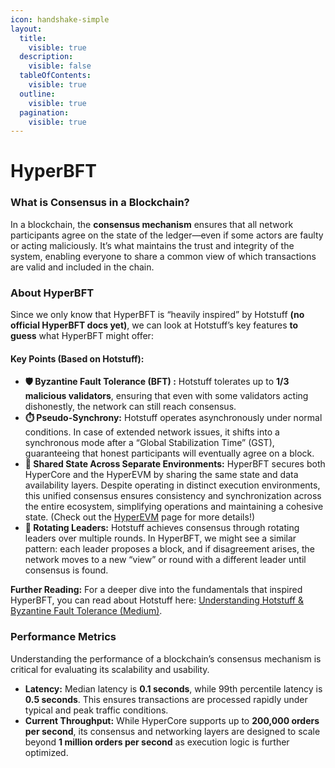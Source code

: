 ```yaml
---
icon: handshake-simple
layout:
  title:
    visible: true
  description:
    visible: false
  tableOfContents:
    visible: true
  outline:
    visible: true
  pagination:
    visible: true
---
```


# HyperBFT

### What is Consensus in a Blockchain?

In a blockchain, the **consensus mechanism** ensures that all network participants agree on the state of the ledger—even if some actors are faulty or acting maliciously. It’s what maintains the trust and integrity of the system, enabling everyone to share a common view of which transactions are valid and included in the chain.

### About HyperBFT

Since we only know that HyperBFT is “heavily inspired” by Hotstuff **(no official HyperBFT docs yet)**, we can look at Hotstuff’s key features **to guess** what HyperBFT might offer:

#### **Key Points (Based on Hotstuff):**

* **🛡️ Byzantine Fault Tolerance (BFT) :** Hotstuff tolerates up to **1/3 malicious validators**, ensuring that even with some validators acting dishonestly, the network can still reach consensus.
* **⏱️ Pseudo-Synchrony:** Hotstuff operates asynchronously under normal conditions. In case of extended network issues, it shifts into a synchronous mode after a “Global Stabilization Time” (GST), guaranteeing that honest participants will eventually agree on a block.
* **👥 Shared State Across Separate Environments:** HyperBFT secures both HyperCore and the HyperEVM by sharing the same state and data availability layers. Despite operating in distinct execution environments, this unified consensus ensures consistency and synchronization across the entire ecosystem, simplifying operations and maintaining a cohesive state. (Check out the [HyperEVM](../hyperevm.md) page for more details!)
* **🔄 Rotating Leaders:** Hotstuff achieves consensus through rotating leaders over multiple rounds. In HyperBFT, we might see a similar pattern: each leader proposes a block, and if disagreement arises, the network moves to a new “view” or round with a different leader until consensus is found.

**Further Reading:** For a deeper dive into the fundamentals that inspired HyperBFT, you can read about Hotstuff here: [Understanding Hotstuff & Byzantine Fault Tolerance (Medium)](https://medium.com/@Elifhilalumucu/understanding-hotstuff-and-byzantine-fault-tolerance-393ca878173f).

### Performance Metrics

Understanding the performance of a blockchain’s consensus mechanism is critical for evaluating its scalability and usability.

* **Latency:** Median latency is **0.1 seconds**, while 99th percentile latency is **0.5 seconds**. This ensures transactions are processed rapidly under typical and peak traffic conditions.
* **Current Throughput:** While HyperCore supports up to **200,000 orders per second**, its consensus and networking layers are designed to scale beyond **1 million orders per second** as execution logic is further optimized.

